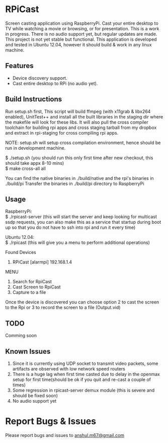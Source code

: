 RPiCast
=======

Screen casting application using RaspberryPi. Cast your entire desktop to TV while watching a movie or browsing, or for presentation. This is a work in progress. There is no audio support yet, but regular updates are made. This project is not yet stable but functional. This application is developed and tested in Ubuntu 12.04, however it should build & work in any linux machine.

Features
--------
- Device discovery support.
- Cast entire desktop to RPi (no audio yet).

Build Instructions
------------------
Run setup.sh first, This script will build ffmpeg (with x11grab & libx264 enabled), UnitTest++ and install all the built libraries in the staging dir where the makefile will look for these libs. It will also pull the cross compiler toolchain for building rpi apps and cross staging tarball from my dropbox and extract in rpi-staging for cross compiling rpi apps.

NOTE: setup.sh will setup cross compilation environment, hence should be run in development machine.

$ ./setup.sh (you should run this only first time after new checkout, this should take appx 8-10 mins)<br>
$ make cross-all all

You can find the native binaries in ./build/native and the rpi's binaries in ./build/pi
Transfer the binaries in ./build/pi directory to RaspberryPi

Usage
-----
RaspberryPi:<br>
$ ./rpicast-server  (this will start the server and keep looking for multicast ssdp requests, you can also make this as a service that startup during boot up so that you do not have to ssh into rpi and run it every time)

Ubuntu 12.04:<br>
$ ./rpicast  (this will give you a menu to perform additional operations)

Found Devices <br>
1. RPiCast [alarmpi] 192.168.1.4

MENU<br>
1. Search for RpiCast<br>
2. Cast Screen to RpiCast<br>
3. Capture to a file<br>

Once the device is discovered you can choose option 2 to cast the screen to the Rpi or 3 to record the screen to a file (Output.vid)

TODO
----
Comming soon

Known Issues
------------
1. Since it is currently using UDP socket to transmit video packets, some artifacts are observed with low network speed routers
2. There is a huge lag when first time casted due to delay in the openmax setup for first time(should be ok if you quit and re-cast a couple of times)
3. Some regression in rpicast-server demux module (this is severe and should be fixed soon)
4. No audio support yet

Report Bugs & Issues
====================
Please report bugs and issues to anshul.m67@gmail.com

